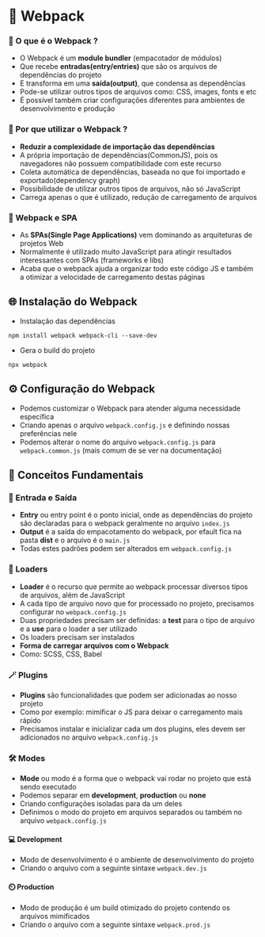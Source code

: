 # 🎲 Webpack

### 📄 O que é o Webpack ?

- O Webpack é um **module bundler** (empacotador de módulos)
- Que recebe **entradas(entry/entries)** que são os arquivos de dependências do projeto
- E transforma em uma **saída(output)**, que condensa as dependências
- Pode-se utilizar outros tipos de arquivos como: CSS, images, fonts e etc
- É possível também criar configurações diferentes para ambientes de desenvolvimento e produção

### 📌 Por que utilizar o Webpack ?

- **Reduzir a complexidade de importação das dependências**
- A própria importação de dependências(CommonJS), pois os navegadores não possuem compatibilidade com este recurso
- Coleta automática de dependências, baseada no que foi importado e exportado(dependency graph)
- Possibilidade de utilizar outros tipos de arquivos, não só JavaScript
- Carrega apenas o que é utilizado, redução de carregamento de arquivos

### 📌 Webpack e SPA

- As **SPAs(Single Page Applications)** vem dominando as arquiteturas de projetos Web
- Normalmente é utilizado muito JavaScript para atingir resultados interessantes com SPAs (frameworks e libs)
- Acaba que o webpack ajuda a organizar todo este código JS e também a otimizar a velocidade de carregamento destas páginas

## 🌐 Instalação do Webpack

- Instalação das dependências

```
npm install webpack webpack-cli --save-dev
```

- Gera o build do projeto

```
npx webpack
```

## ⚙️ Configuração do Webpack

- Podemos customizar o Webpack para atender alguma necessidade específica
- Criando apenas o arquivo `webpack.config.js` e definindo nossas preferências nele
- Podemos alterar o nome do arquivo `webpack.config.js` para `webpack.common.js` (mais comum de se ver na documentação)

## 🔗 Conceitos Fundamentais

### 📩 Entrada e Saída

- **Entry** ou entry point é o ponto inicial, onde as dependências do projeto são declaradas para o webpack geralmente no arquivo `index.js`
- **Output** é a saída do empacotamento do webpack, por efault fica na pasta **dist** e o arquivo é o `main.js`
- Todas estes padrões podem ser alterados em `webpack.config.js`

### 📌 Loaders

- **Loader** é o recurso que permite ao webpack processar diversos tipos de arquivos, além de JavaScript
- A cada tipo de arquivo novo que for processado no projeto, precisamos configurar no `webpack.config.js`
- Duas propriedades precisam ser definidas: a **test** para o tipo de arquivo e a **use** para o loader a ser utilizado
- Os loaders precisam ser instalados
- **Forma de carregar arquivos com o Webpack**
- Como: SCSS, CSS, Babel

### 🪄 Plugins

- **Plugins** são funcionalidades que podem ser adicionadas ao nosso projeto
- Como por exemplo: mimificar o JS para deixar o carregamento mais rápido
- Precisamos instalar e inicializar cada um dos plugins, eles devem ser adicionados no arquivo `webpack.config.js`

### 🛠️ Modes

- **Mode** ou modo é a forma que o webpack vai rodar no projeto que está sendo executado
- Podemos separar em **development**, **production** ou **none**
- Criando configurações isoladas para da um deles
- Definimos o modo do projeto em arquivos separados ou também no arquivo `webpack.config.js`

#### 💻 Development

- Modo de desenvolvimento é o ambiente de desenvolvimento do projeto
- Criando o arquivo com a seguinte sintaxe `webpack.dev.js`

#### ⏲️ Production

- Modo de produção é um build otimizado do projeto contendo os arquivos mimificados
- Criando o arquivo com a seguinte sintaxe `webpack.prod.js`
